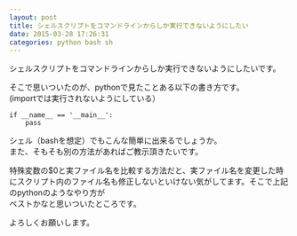 ```yaml
---
layout: post
title: シェルスクリプトをコマンドラインからしか実行できないようにしたい
date: 2015-03-28 17:26:31
categories: python bash sh
---
```

<p>シェルスクリプトをコマンドラインからしか実行できないようにしたいです。</p>

<p>そこで思いついたのが、pythonで見たことある以下の書き方です。<br>
(importでは実行されないようにしている）</p>

<pre><code>if __name__ == '__main__':
    pass
</code></pre>

<p>シェル（bashを想定）でもこんな簡単に出来るでしょうか。<br>
また、そもそも別の方法があればご教示頂きたいです。</p>

<p>特殊変数の$0と実ファイル名を比較する方法だと、実ファイル名を変更した時にスクリプト内のファイル名も修正しないといけない気がしてます。そこで上記のpythonのようなやり方が<br>
ベストかなと思いついたところです。</p>

<p>よろしくお願いします。</p>
